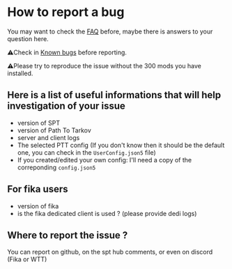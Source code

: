 # How to report a bug

You may want to check the [FAQ](./FAQ.md) before, maybe there is answers to your question here.

⚠️Check in [Known bugs](https://github.com/guillaumearm/PathToTarkov/issues?q=is%3Aopen+is%3Aissue+label%3Abug) before reporting.

⚠️Please try to reproduce the issue without the 300 mods you have installed.

## Here is a list of useful informations that will help investigation of your issue

- version of SPT
- version of Path To Tarkov
- server and client logs
- The selected PTT config (If you don't know then it should be the default one, you can check in the `UserConfig.json5` file)
- If you created/edited your own config: I'll need a copy of the correponding `config.json5`

## For fika users
- version of fika
- is the fika dedicated client is used ? (please provide dedi logs)


## Where to report the issue ?
You can report on github, on the spt hub comments, or even on discord (Fika or WTT)
